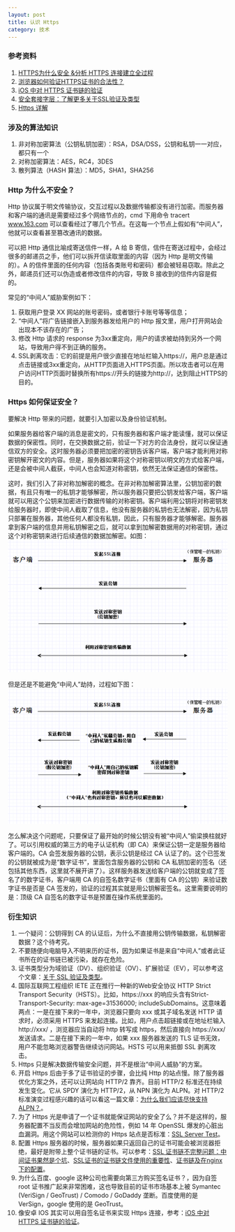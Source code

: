 ```yaml
---
layout: post
title: 认识 Https
category: 技术
---
```


### 参考资料

1. [HTTPS为什么安全 &分析 HTTPS 连接建立全过程](http://wetest.qq.com/lab/view/110.html)
1. [浏览器如何验证HTTPS证书的合法性？](https://www.zhihu.com/question/37370216)
1. [iOS 中对 HTTPS 证书链的验证](http://www.jianshu.com/p/31bcddf44b8d)
1. [安全套接字层：了解更多关于SSL验证及类型](http://blog.comodo.cn/understanding-ssl/)
1. [Https 详解](http://luojinping.com/2016/04/17/https详解/)

### 涉及的算法知识
1. 非对称加密算法（公钥私钥加密）：RSA，DSA/DSS，公钥和私钥一一对应，都只有一个
1. 对称加密算法：AES，RC4，3DES
1. 散列算法（HASH 算法）：MD5，SHA1，SHA256

### Http 为什么不安全？

Http 协议属于明文传输协议，交互过程以及数据传输都没有进行加密。而服务器和客户端的通讯是需要经过多个网络节点的，cmd 下用命令 tracert www.163.com 可以查看经过了哪几个节点。在这每一个节点上假如有“中间人”，他就可以查看甚至篡改通讯的数据。

可以把 Http 通信比喻成寄送信件一样，A 给 B 寄信，信件在寄送过程中，会经过很多的邮递员之手，他们可以拆开信读取里面的内容（因为 Http 是明文传输的）。A 的信件里面的任何内容（包括各类账号和密码）都会被轻易窃取。除此之外，邮递员们还可以伪造或者修改信件的内容，导致 B 接收到的信件内容是假的。

常见的“中间人”威胁案例如下：

1. 获取用户登录 XX 网站的账号密码，或者银行卡账号等等信息；
1. “中间人”将广告链接嵌入到服务器发给用户的 Http 报文里，用户打开网站会出现本不该存在的广告；
1. 修改 Http 请求的 response 为3xx重定向，用户的请求被劫持到另外一个网站，导致用户得不到正确的服务。
1. SSL剥离攻击：它的前提是用户很少直接在地址栏输入https://，用户总是通过点击链接或3xx重定向，从HTTP页面进入HTTPS页面。所以攻击者可以在用户访问HTTP页面时替换所有https://开头的链接为http://，达到阻止HTTPS的目的。

### Https 如何保证安全？

要解决 Http 带来的问题，就要引入加密以及身份验证机制。

如果服务器给客户端的消息是密文的，只有服务器和客户端才能读懂，就可以保证数据的保密性。同时，在交换数据之前，验证一下对方的合法身份，就可以保证通信双方的安全。这时服务器必须要把加密的密钥告诉客户端，客户端才能利用对称密钥解开密文的内容。但是，服务器如果将这个对称密钥以明文的方式给客户端，还是会被中间人截获，中间人也会知道对称密钥，依然无法保证通信的保密性。

这时，我们引入了非对称加解密的概念。在非对称加解密算法里，公钥加密的数据，有且只有唯一的私钥才能够解密，所以服务器只要把公钥发给客户端，客户端就可以用这个公钥来加密进行数据传输的对称密钥。客户端利用公钥将对称密钥发给服务器时，即使中间人截取了信息，他没有服务器的私钥也无法解密，因为私钥只部署在服务器，其他任何人都没有私钥，因此，只有服务器才能够解密。服务器拿到客户端的信息并用私钥解密之后，就可以拿到加解密数据用的对称密钥，通过这个对称密钥来进行后续通信的数据加解密。如图：
![](/static/image/20170622_1.png)

但是还是不能避免“中间人”劫持，过程如下图：
![](/static/image/20170622_2.png)

怎么解决这个问题呢，只要保证了最开始的时候公钥没有被“中间人”偷梁换柱就好了。可以引用权威的第三方的电子认证机构（即 CA）来保证公钥一定是服务器给客户端的。CA 会签发服务器的公钥，表示公钥是经过 CA 认证了的。这个已签发的公钥就被成为是“数字证书”，里面包含服务器的公钥和 CA 私钥加密的签名（还包括其他东西，这里就不展开讲了）。这样服务器发送给客户端的公钥就变成了签名了的数字证书，客户端用 CA 的自签名数字证书（里面有 CA 的公钥）来验证数字证书是否是 CA 签发的，验证的过程其实就是用公钥解密签名。这里需要说明的是：顶级 CA 自签名的数字证书是预置在操作系统里面的。

### 衍生知识

1. 一个疑问：公钥得到 CA 的认证后，为什么不直接用公钥传输数据，私钥解密数据？这个待考究。
1. 不要随便向电脑导入不明来历的证书，因为如果证书是来自“中间人”或者此证书所在的证书链已被污染，就存在危险。
1. 证书类型分为域验证（DV）、组织验证（OV）、扩展验证（EV），可以参考这个文章：[关于 SSL 验证及类型](http://blog.comodo.cn/understanding-ssl/)。
1. 国际互联网工程组织 IETE 正在推行一种新的Web安全协议 HTTP Strict Transport Security（HSTS）。比如，https://xxx 的响应头含有Strict-Transport-Security: max-age=31536000; includeSubDomains。这意味着两点：一是在接下来的一年中，浏览器只要向 xxx 或其子域名发送 HTTP 请求时，必须采用 HTTPS 来发起连接。比如，用户点击超链接或在地址栏输入 http://xxx/ ，浏览器应当自动将 http 转写成 https，然后直接向 https://xxx/ 发送请求。二是在接下来的一年中，如果 xxx 服务器发送的 TLS 证书无效，用户不能忽略浏览器警告继续访问网站。HSTS 可以用来抵御 SSL 剥离攻击。
1. Https 只是解决数据传输安全问题，并不是根治“中间人威胁”的方案。
1. 开启 Https 后由于多了证书验证的步骤，会比纯 Http 的站点慢。除了服务器优化方案之外，还可以让网站向 HTTP/2 靠齐。目前 HTTP/2 标准还在持续发生变化。它从 SPDY 演化为 HTTP/2，从 NPN 演化为 ALPN。对 HTTP/2 标准演变过程感兴趣的话可以看这一篇文章：[为什么我们应该尽快支持 ALPN？](https://imququ.com/post/enable-alpn-asap.html)。
1. 为了 Https 光是申请了一个证书就能保证网站的安全了么？并不是这样的，服务器配置不当反而会增加网站的危险性，例如 14 年 OpenSSL 爆发的心脏出血漏洞。用这个网站可以检测你的 Https 站点是否标准：[SSL Server Test](https://www.ssllabs.com/ssltest/analyze.html)。
1. 配置 Https 服务器的时候，服务器如果只返回自己的证书可能会被浏览器拒绝，最好是附带上整个证书链的证书。可以参考：[SSL 证书链不完整问题：中间证书果然是个坑](http://blog.sina.com.cn/s/blog_53ed87c10102vn8b.html)、[SSL证书的证书链文件使用的重要性](https://angeltime.cc/archives/643.html)、[证书链及在nginx下的配置](http://blog.hesey.net/2012/02/certificate-chain-and-configuration-of-nginx.html)。
1. 为什么百度、google 这种公司也需要向第三方购买签名证书？，因为自签 root 证书推广起来非常困难，这也导致目前的证书市场基本上被 Symantec (VeriSign / GeoTrust) / Comodo / GoDaddy 垄断。百度使用的是 VerSign，google 使用的是 GeoTrust。
1. 像安卓 IOS 其实可以用自签名证书来实现 Https 连接，参考：[iOS 中对 HTTPS 证书链的验证](http://www.jianshu.com/p/31bcddf44b8d)。

